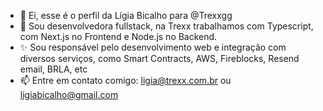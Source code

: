 - 👋 Ei, esse é o perfil da Lígia Bicalho para @Trexxgg
- 🌱 Sou desenvolvedora fullstack, na Trexx trabalhamos com Typescript, com Next.js no Frontend e Node.js no Backend.
- ✨ Sou responsável pelo desenvolvimento web e integração com diversos serviços, como Smart Contracts, AWS, Fireblocks, Resend email, BRLA, etc 
- 📫 Entre em contato comigo: ligia@trexx.com.br ou ligiabicalho@gmail.com

<!---
ligiabicalhotrexx/ligiabicalhotrexx is a ✨ special ✨ repository because its `README.md` (this file) appears on your GitHub profile.
You can click the Preview link to take a look at your changes.
--->
